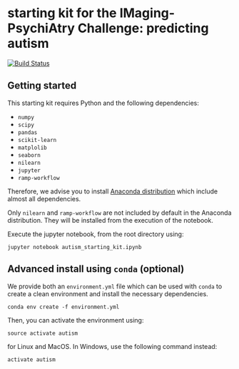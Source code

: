 # starting kit for the IMaging-PsychiAtry Challenge: predicting autism

[![Build Status](https://travis-ci.org/ramp-kits/autism.svg?branch=master)](https://travis-ci.org/ramp-kits/autism)

## Getting started

This starting kit requires Python and the following dependencies:

* `numpy`
* `scipy`
* `pandas`
* `scikit-learn`
* `matplolib`
* `seaborn`
* `nilearn`
* `jupyter`
* `ramp-workflow`

Therefore, we advise you to install [Anaconda
distribution](https://www.anaconda.com/download/) which include almost all
dependencies.

Only `nilearn` and `ramp-workflow` are not included by default in the Anaconda
distribution. They will be installed from the execution of the notebook.

Execute the jupyter notebook, from the root directory using:

```
jupyter notebook autism_starting_kit.ipynb
```


## Advanced install using `conda` (optional)

We provide both an `environment.yml` file which can be used with `conda` to
create a clean environment and install the necessary dependencies.

```
conda env create -f environment.yml
```

Then, you can activate the environment using:

```
source activate autism
```

for Linux and MacOS. In Windows, use the following command instead:

```
activate autism
```


